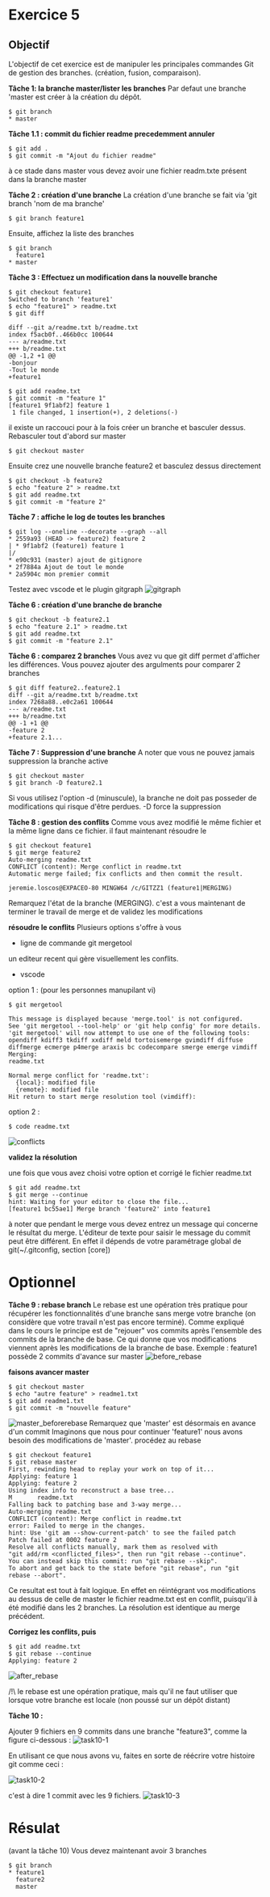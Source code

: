 # Exercice 5

## Objectif
L'objectif de cet exercice est de manipuler les principales commandes Git de gestion des branches. (création, fusion, comparaison).


**Tâche 1: la branche master/lister les branches**
Par defaut une branche 'master est créer à la création du dépôt. 

```
$ git branch
* master
```

**Tâche 1.1 : commit du fichier readme precedemment annuler**
```
$ git add .
$ git commit -m "Ajout du fichier readme"
```
à ce stade dans master vous devez avoir une fichier readm.txte présent dans la branche master


**Tâche 2 : création d'une branche**
La création d'une branche se fait via 'git branch 'nom de ma branche'

```
$ git branch feature1
```

Ensuite, affichez la liste des branches
```
$ git branch
  feature1
* master
```


**Tâche 3 : Effectuez un modification dans la nouvelle branche**

```
$ git checkout feature1
Switched to branch 'feature1'
$ echo "feature1" > readme.txt
$ git diff

diff --git a/readme.txt b/readme.txt
index f5acb0f..466b0cc 100644
--- a/readme.txt
+++ b/readme.txt
@@ -1,2 +1 @@
-bonjour
-Tout le monde
+feature1

$ git add readme.txt
$ git commit -m "feature 1"
[feature1 9f1abf2] feature 1
 1 file changed, 1 insertion(+), 2 deletions(-)
```

il existe un raccouci pour à la fois créer un branche et basculer dessus. Rebasculer tout d'abord sur master
```
$ git checkout master
```
Ensuite crez une nouvelle branche feature2 et basculez dessus directement
```
$ git checkout -b feature2
$ echo "feature 2" > readme.txt
$ git add readme.txt
$ git commit -m "feature 2"
```
**Tâche 7 : affiche le log de toutes les branches**

```
$ git log --oneline --decorate --graph --all
* 2559a93 (HEAD -> feature2) feature 2
| * 9f1abf2 (feature1) feature 1
|/
* e90c931 (master) ajout de gitignore
* 2f7884a Ajout de tout le monde
* 2a5904c mon premier commit
```

Testez avec vscode et le plugin gitgraph
![gitgraph](./vscode_gitgraph.png)

**Tâche 6 : création d'une branche de branche**
```
$ git checkout -b feature2.1
$ echo "feature 2.1" > readme.txt
$ git add readme.txt
$ git commit -m "feature 2.1"
```

**Tâche 6 : comparez 2 branches**
Vous avez vu que git diff permet d'afficher les différences. Vous pouvez ajouter des argulments pour comparer 2 branches
```
$ git diff feature2..feature2.1
diff --git a/readme.txt b/readme.txt
index 7268a88..e0c2a61 100644
--- a/readme.txt
+++ b/readme.txt
@@ -1 +1 @@
-feature 2
+feature 2.1...
```

**Tâche 7 : Suppression d'une branche**
A noter que vous ne pouvez jamais suppression la branche active
```
$ git checkout master
$ git branch -D feature2.1 
```
Si vous utilisez l'option -d (minuscule), la branche ne doit pas posseder de modifications qui risque d'être perdues. -D force la suppression


**Tâche 8 : gestion des conflits**
Comme vous avez modifié le même fichier et la même ligne dans ce fichier. il faut maintenant résoudre le
```
$ git checkout feature1
$ git merge feature2
Auto-merging readme.txt
CONFLICT (content): Merge conflict in readme.txt
Automatic merge failed; fix conflicts and then commit the result.

jeremie.loscos@EXPACEO-80 MINGW64 /c/GITZZ1 (feature1|MERGING)
```
Remarquez l'état de la branche (MERGING). c'est a vous maintenant de terminer le travail de merge et de validez les modifications

**résoudre le conflits**
Plusieurs options s'offre à vous
- ligne de commande git mergetool

un editeur recent qui gère visuellement les conflits.
- vscode

option 1 : (pour les personnes manupilant vi)
```
$ git mergetool

This message is displayed because 'merge.tool' is not configured.
See 'git mergetool --tool-help' or 'git help config' for more details.
'git mergetool' will now attempt to use one of the following tools:
opendiff kdiff3 tkdiff xxdiff meld tortoisemerge gvimdiff diffuse diffmerge ecmerge p4merge araxis bc codecompare smerge emerge vimdiff
Merging:
readme.txt

Normal merge conflict for 'readme.txt':
  {local}: modified file
  {remote}: modified file
Hit return to start merge resolution tool (vimdiff): 
```

option 2 : 
```
$ code readme.txt
```
![conflicts](./vscode_resolveconflicts.png)

**validez la résolution**

une fois que vous avez choisi votre option et corrigé le fichier readme.txt
```
$ git add readme.txt
$ git merge --continue
hint: Waiting for your editor to close the file...
[feature1 bc55ae1] Merge branch 'feature2' into feature1
```
à noter que pendant le merge vous devez entrez un message qui concerne le résultat du merge. L'éditeur de texte pour saisir le message du commit peut être différent. En effet il dépends de votre paramétrage global de git(~/.gitconfig, section [core])

# Optionnel

**Tâche 9 : rebase branch**
Le rebase est une opération très pratique pour récupérer les fonctionnalités d'une branche sans merge votre branche (on considère que votre travail n'est pas encore terminé).
Comme expliqué dans le cours le principe est de "rejouer" vos commits après l'ensemble des commits de la branche de base. Ce qui donne que vos modifications viennent après les modifications de la branche de base.
Exemple : feature1 possède 2 commits d'avance sur master
![before_rebase](./vscode_beforerebase.png)

**faisons avancer master**
```
$ git checkout master
$ echo "autre feature" > readme1.txt
$ git add readme1.txt
$ git commit -m "nouvelle feature"
```

![master_beforerebase](./vscode_masternewfeature.png)
Remarquez que 'master' est désormais en avance d'un commit
Imaginons que nous pour continuer 'feature1' nous avons besoin des modifications de 'master'.
procédez au rebase

```
$ git checkout feature1
$ git rebase master
First, rewinding head to replay your work on top of it...
Applying: feature 1
Applying: feature 2
Using index info to reconstruct a base tree...
M       readme.txt
Falling back to patching base and 3-way merge...
Auto-merging readme.txt
CONFLICT (content): Merge conflict in readme.txt
error: Failed to merge in the changes.
hint: Use 'git am --show-current-patch' to see the failed patch
Patch failed at 0002 feature 2
Resolve all conflicts manually, mark them as resolved with
"git add/rm <conflicted_files>", then run "git rebase --continue".
You can instead skip this commit: run "git rebase --skip".
To abort and get back to the state before "git rebase", run "git rebase --abort".
```
Ce resultat est tout à fait logique. En effet en réintégrant vos modifications au dessus de celle de master le fichier readme.txt est en conflit, puisqu'il à été modifié dans les 2 branches. La résolution est identique au merge précédent.

**Corrigez les conflits, puis**
```
$ git add readme.txt
$ git rebase --continue
Applying: feature 2
```
![after_rebase](./vscode_afterrebase.png)

/!\ le rebase est une opération pratique, mais qu'il ne faut utiliser que lorsque votre branche est locale (non poussé sur un dépôt distant)

**Tâche 10 :**

Ajouter 9 fichiers en 9 commits dans une branche "feature3", comme la figure ci-dessous :
![task10-1](./task10-1.png)

En utilisant ce que nous avons vu, faites en sorte de réécrire votre histoire git comme ceci :

![task10-2](./task10-2.png)

c'est à dire 1 commit avec les 9 fichiers.
![task10-3](./task10-3.png)

# Résulat
(avant la tâche 10) Vous devez maintenant avoir 3 branches
```
$ git branch
* feature1
  feature2
  master
```
